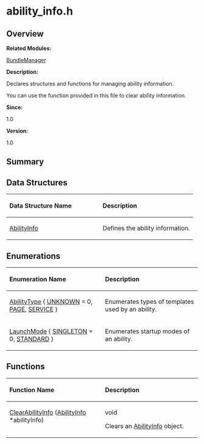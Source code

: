 # ability\_info.h<a name="ZH-CN_TOPIC_0000001054479523"></a>

## **Overview**<a name="section1957674083093524"></a>

**Related Modules:**

[BundleManager](BundleManager.md)

**Description:**

Declares structures and functions for managing ability information. 

You can use the function provided in this file to clear ability information.

**Since:**

1.0

**Version:**

1.0

## **Summary**<a name="section1041553760093524"></a>

## Data Structures<a name="nested-classes"></a>

<a name="table543734020093524"></a>
<table><thead align="left"><tr id="row1760710600093524"><th class="cellrowborder" valign="top" width="50%" id="mcps1.1.3.1.1"><p id="p967410859093524"><a name="p967410859093524"></a><a name="p967410859093524"></a>Data Structure Name</p>
</th>
<th class="cellrowborder" valign="top" width="50%" id="mcps1.1.3.1.2"><p id="p2123316474093524"><a name="p2123316474093524"></a><a name="p2123316474093524"></a>Description</p>
</th>
</tr>
</thead>
<tbody><tr id="row1172670133093524"><td class="cellrowborder" valign="top" width="50%" headers="mcps1.1.3.1.1 "><p id="p2053008785093524"><a name="p2053008785093524"></a><a name="p2053008785093524"></a><a href="AbilityInfo.md">AbilityInfo</a></p>
</td>
<td class="cellrowborder" valign="top" width="50%" headers="mcps1.1.3.1.2 "><p id="p2129249823093524"><a name="p2129249823093524"></a><a name="p2129249823093524"></a>Defines the ability information. </p>
</td>
</tr>
</tbody>
</table>

## Enumerations<a name="enum-members"></a>

<a name="table972915483093524"></a>
<table><thead align="left"><tr id="row162098074093524"><th class="cellrowborder" valign="top" width="50%" id="mcps1.1.3.1.1"><p id="p837980774093524"><a name="p837980774093524"></a><a name="p837980774093524"></a>Enumeration Name</p>
</th>
<th class="cellrowborder" valign="top" width="50%" id="mcps1.1.3.1.2"><p id="p525022373093524"><a name="p525022373093524"></a><a name="p525022373093524"></a>Description</p>
</th>
</tr>
</thead>
<tbody><tr id="row1117943234093524"><td class="cellrowborder" valign="top" width="50%" headers="mcps1.1.3.1.1 "><p id="p1097109650093524"><a name="p1097109650093524"></a><a name="p1097109650093524"></a><a href="BundleManager.md#ga44b675d687acff3d739404c1227b4259">AbilityType</a> { <a href="BundleManager.md#gga44b675d687acff3d739404c1227b4259a6ce26a62afab55d7606ad4e92428b30c">UNKNOWN</a> = 0, <a href="BundleManager.md#gga44b675d687acff3d739404c1227b4259ab788d9e2cde88d51a5cda409f75db490">PAGE</a>, <a href="BundleManager.md#gga44b675d687acff3d739404c1227b4259a5f6d448017ecd0a56245e38b76596e07">SERVICE</a> }</p>
</td>
<td class="cellrowborder" valign="top" width="50%" headers="mcps1.1.3.1.2 "><p id="p225039890093524"><a name="p225039890093524"></a><a name="p225039890093524"></a>Enumerates types of templates used by an ability. </p>
</td>
</tr>
<tr id="row580643503093524"><td class="cellrowborder" valign="top" width="50%" headers="mcps1.1.3.1.1 "><p id="p620264422093524"><a name="p620264422093524"></a><a name="p620264422093524"></a><a href="BundleManager.md#ga605d46d860e356a74db6842e66522854">LaunchMode</a> { <a href="BundleManager.md#gga605d46d860e356a74db6842e66522854a57da18394d2f90538c40b0b8d4a3a3c7">SINGLETON</a> = 0, <a href="BundleManager.md#gga605d46d860e356a74db6842e66522854a9de934790934fe831fe946c851e8338e">STANDARD</a> }</p>
</td>
<td class="cellrowborder" valign="top" width="50%" headers="mcps1.1.3.1.2 "><p id="p1001197814093524"><a name="p1001197814093524"></a><a name="p1001197814093524"></a>Enumerates startup modes of an ability. </p>
</td>
</tr>
</tbody>
</table>

## Functions<a name="func-members"></a>

<a name="table406898866093524"></a>
<table><thead align="left"><tr id="row646606308093524"><th class="cellrowborder" valign="top" width="50%" id="mcps1.1.3.1.1"><p id="p8296114093524"><a name="p8296114093524"></a><a name="p8296114093524"></a>Function Name</p>
</th>
<th class="cellrowborder" valign="top" width="50%" id="mcps1.1.3.1.2"><p id="p1612235381093524"><a name="p1612235381093524"></a><a name="p1612235381093524"></a>Description</p>
</th>
</tr>
</thead>
<tbody><tr id="row1688787853093524"><td class="cellrowborder" valign="top" width="50%" headers="mcps1.1.3.1.1 "><p id="p1854932118093524"><a name="p1854932118093524"></a><a name="p1854932118093524"></a><a href="BundleManager.md#ga7377545918725f75645b59b1b7a319fa">ClearAbilityInfo</a> (<a href="AbilityInfo.md">AbilityInfo</a> *abilityInfo)</p>
</td>
<td class="cellrowborder" valign="top" width="50%" headers="mcps1.1.3.1.2 "><p id="p1043672355093524"><a name="p1043672355093524"></a><a name="p1043672355093524"></a>void&nbsp;</p>
<p id="p2043363460093524"><a name="p2043363460093524"></a><a name="p2043363460093524"></a>Clears an <a href="AbilityInfo.md">AbilityInfo</a> object. </p>
</td>
</tr>
</tbody>
</table>


